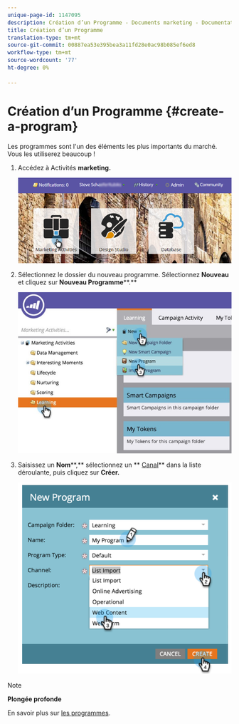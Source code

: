 ```yaml
---
unique-page-id: 1147095
description: Création d’un Programme - Documents marketing - Documentation du produit
title: Création d’un Programme
translation-type: tm+mt
source-git-commit: 00887ea53e395bea3a11fd28e0ac98b085ef6ed8
workflow-type: tm+mt
source-wordcount: '77'
ht-degree: 0%

---
```



# Création d’un Programme {#create-a-program}

Les programmes sont l&#39;un des éléments les plus importants du marché. Vous les utiliserez beaucoup !

1. Accédez à Activités **marketing.**

   ![](assets/login-marketing-activities.png)

1. Sélectionnez le dossier du nouveau programme. Sélectionnez **Nouveau** et cliquez sur **Nouveau Programme****.**

   ![](assets/leadlifecycle.jpg)

1. Saisissez un **Nom****,** sélectionnez un ** [Canal](http://docs.marketo.com/display/DOCS/Create+a+Program+Channel)** dans la liste déroulante, puis cliquez sur **Créer.**

   ![](assets/image2015-2-5-16-3a33-3a23.png)

>[!NOTE]
>
>**Plongée profonde**
>
>En savoir plus sur [les programmes](http://docs.marketo.com/display/docs/programs).

